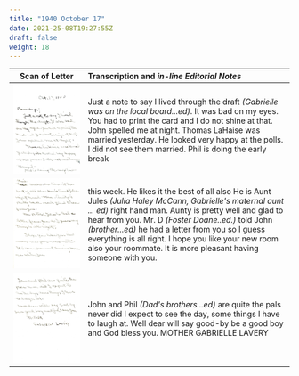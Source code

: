 ```yaml
---
title: "1940 October 17"
date: 2021-25-08T19:27:55Z
draft: false
weight: 18
---
```

| Scan of Letter | Transcription and *in-line Editorial Notes* |
| :---: | :--- |
| ![](img206.jpg?height=700px) | Just a note to say I lived through the draft *(Gabrielle was on the local board...ed)*.  It was bad on my eyes. You had to print the card and I do not shine at that.  John spelled me at night. Thomas LaHaise was married yesterday.  He looked very happy at the polls. I did not see them married. Phil is doing the early break |
| ![](img207.jpg?height=700px) | this week.  He likes it the best of all also He is Aunt Jules *(Julia Haley McCann, Gabrielle's maternal aunt ... ed)* right hand man.  Aunty is pretty well and glad to hear from you. Mr. D *(Foster Doane..ed.)* told John *(brother...ed)* he had a letter from you so I guess everything is all right. I hope you like your new room also your roommate.  It is more pleasant having someone with you. |
| ![](img208.jpg?height=700px) | John and Phil *(Dad's brothers...ed)*  are quite the pals never did I expect to see the day, some things I have to laugh at. Well dear will say good-by be a good boy and God bless you.  MOTHER  GABRIELLE LAVERY 


